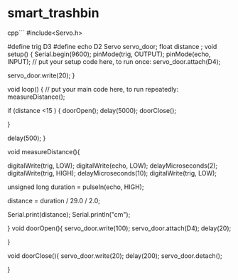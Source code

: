 # smart_trashbin
cpp```
#include<Servo.h>

#define trig D3
#define echo D2
Servo servo_door;
float distance ;
void setup() {
  Serial.begin(9600);
  pinMode(trig, OUTPUT);
  pinMode(echo, INPUT);
  // put your setup code here, to run once:
  servo_door.attach(D4);

  servo_door.write(20);
}

void loop() {
  // put your main code here, to run repeatedly:
measureDistance();

  if (distance <15 ) {
  doorOpen();
  delay(5000);
  doorClose();
  
}
  

  delay(500);
}

void measureDistance(){
  
  digitalWrite(trig, LOW);
  digitalWrite(echo, LOW);
  delayMicroseconds(2);
  digitalWrite(trig, HIGH);
  delayMicroseconds(10);
  digitalWrite(trig, LOW);
 
  unsigned long duration = pulseIn(echo, HIGH);
 
  distance = duration / 29.0 / 2.0;

  Serial.print(distance);
  Serial.println("cm");
 

}
void doorOpen(){
  servo_door.write(100);
  servo_door.attach(D4);
  delay(20);
  
}

void doorClose(){
  servo_door.write(20);
  delay(200);
  servo_door.detach();


}
```
